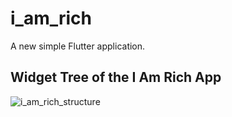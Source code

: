 # i_am_rich

A new simple Flutter application.

## Widget Tree of the I Am Rich App 
![i_am_rich_structure](https://user-images.githubusercontent.com/40830235/64073013-ea167d00-ccb5-11e9-80f7-78c04552bab3.png)
